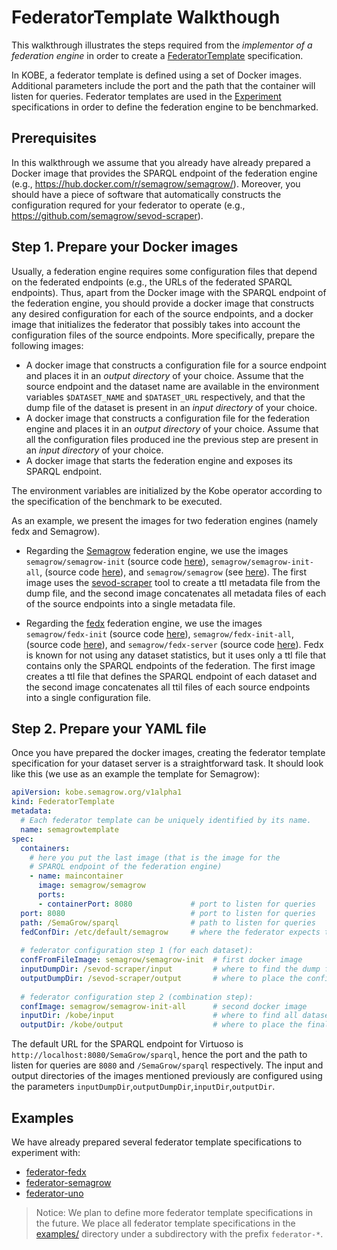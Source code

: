 # FederatorTemplate Walkthough

This walkthrough illustrates the steps required from the *implementor of a federation engine* in order to create a [FederatorTemplate](../operator/docs/api.md#federatortemplate) specification.

In KOBE, a federator template is defined using a set of Docker images.
Additional parameters include the port and the path that the container will listen for queries.
Federator templates are used in the [Experiment](../operator/docs/api.md#experiment) specifications in order to define the federation engine to be benchmarked.

## Prerequisites

In this walkthrough we assume that you already have already prepared a Docker image that provides the SPARQL endpoint of the federation engine (e.g., https://hub.docker.com/r/semagrow/semagrow/).
Moreover, you should have a piece of software that automatically constructs the configuration requred for your federator to operate (e.g., https://github.com/semagrow/sevod-scraper). 

## Step 1. Prepare your Docker images

Usually, a federation engine requires some configuration files that depend on the federated endpoints (e.g., the URLs of the federated SPARQL endpoints).
Thus, apart from the Docker image with the SPARQL endpoint of the federation engine, you should provide 
a docker image that constructs any desired configuration for each of the source endpoints,
and a docker image that initializes the federator that possibly takes into account the configuration files of the source endpoints.
More specifically, prepare the following images:

* A docker image that constructs a configuration file for a source endpoint and places it in an *output directory* of your choice.
  Assume that the source endpoint and the dataset name are available in the environment variables `$DATASET_NAME` and `$DATASET_URL` respectively,
  and that the dump file of the dataset is present in an *input directory* of your choice.
* A docker image that constructs a configuration file for the federation engine and places it in an *output directory* of your choice.
  Assume that all the configuration files produced ine the previous step are present in an *input directory* of your choice.
* A docker image that starts the federation engine and exposes its SPARQL endpoint.

The environment variables are initialized by the Kobe operator according to the specification of the benchmark to be executed.

As an example, we present the images for two federation engines (namely fedx and Semagrow).

* Regarding the [Semagrow](http://semagrow.github.io/) federation engine, we use the images
  `semagrow/semagrow-init` (source code [here](../examples/federator-semagrow/semagrow-init)),
  `semagrow/semagrow-init-all`, (source code [here](../examples/federator-semagrow/semagrow-init-all)),
  and `semagrow/semagrow` (see [here](https://hub.docker.com/r/semagrow/semagrow/)).
  The first image uses the [sevod-scraper](https://github.com/semagrow/sevod-scraper) tool to create a ttl metadata file from the dump file,
  and the second image concatenates all metadata files of each of the source endpoints into a single metadata file.

* Regarding the [fedx](http://iswc2011.semanticweb.org/fileadmin/iswc/Papers/Research_Paper/05/70310592.pdf) federation engine, we use the images
  `semagrow/fedx-init` (source code [here](../examples/federator-fedx/fedx-init)),
  `semagrow/fedx-init-all`, (source code [here](../examples/federator-fedx/fedx-init-all)),
  and `semagrow/fedx-server` (source code [here](https://github.com/semagrow/docker-fedx-server)).
  Fedx is known for not using any dataset statistics, but it uses only a ttl file that contains only the SPARQL endpoints of the federation.
  The first image creates a ttl file that defines the SPARQL endpoint of each dataset
  and the second image concatenates all ttil files of each source endpoints into a single configuration file.


## Step 2. Prepare your YAML file

Once you have prepared the docker images, creating the federator template specification for your dataset server is a straightforward task.
It should look like this (we use as an example the template for Semagrow):

```yaml
apiVersion: kobe.semagrow.org/v1alpha1
kind: FederatorTemplate
metadata:
  # Each federator template can be uniquely identified by its name.
  name: semagrowtemplate
spec:
  containers:
    # here you put the last image (that is the image for the
    # SPARQL endpoint of the federation engine)
    - name: maincontainer 
      image: semagrow/semagrow
      ports:
      - containerPort: 8080             # port to listen for queries
  port: 8080                            # port to listen for queries
  path: /SemaGrow/sparql                # path to listen for queries
  fedConfDir: /etc/default/semagrow     # where the federator expects to find its configuration
  
  # federator configuration step 1 (for each dataset):
  confFromFileImage: semagrow/semagrow-init  # first docker image
  inputDumpDir: /sevod-scraper/input         # where to find the dump file for the dataset
  outputDumpDir: /sevod-scraper/output       # where to place the configuration for the dataset
  
  # federator configuration step 2 (combination step):
  confImage: semagrow/semagrow-init-all      # second docker image
  inputDir: /kobe/input                      # where to find all dataset configurations
  outputDir: /kobe/output                    # where to place the final (combined) configuration

```

The default URL for the SPARQL endpoint for Virtuoso is `http://localhost:8080/SemaGrow/sparql`,
hence the port and the path to listen for queries are `8080` and `/SemaGrow/sparql` respectively.
The input and output directories of the images mentioned previously are configured using the parameters `inputDumpDir`,`outputDumpDir`,`inputDir`,`outputDir`.

## Examples

We have already prepared several federator template specifications to experiment with:

* [federator-fedx](../examples/federator-fedx)
* [federator-semagrow](../examples/federator-semagrow)
* [federator-uno](../examples/federator-uno)

> Notice: We plan to define more federator template specifications in the future.
> We place all federator template specifications in the [examples/](../examples/) directory
> under a subdirectory with the prefix `federator-*`. 
